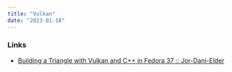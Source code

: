```yaml
---
title: "Vulkan"
date: "2023-01-18"
---
```


### Links
- [Building a Triangle with Vulkan and C++ in Fedora 37 :: Jor-Dani-Elder](https://jordanielder.com/posts/building-a-triangle-with-vulkan-and-cmake-in-fedora/)